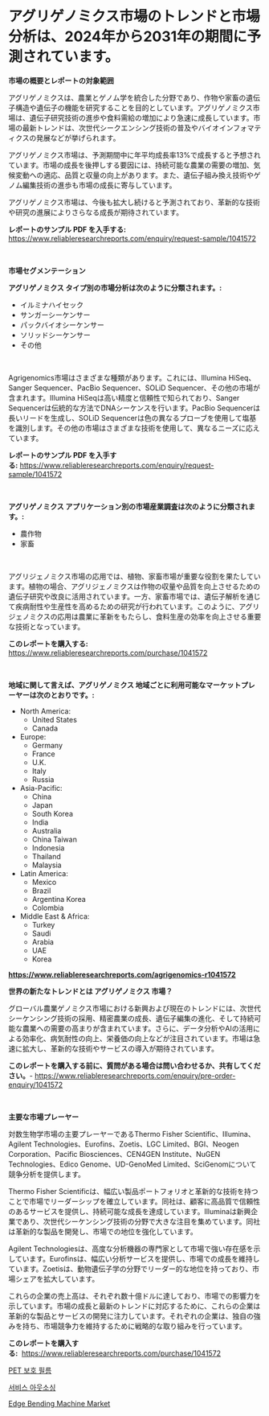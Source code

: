 <p><h1>アグリゲノミクス市場のトレンドと市場分析は、2024年から2031年の期間に予測されています。</h1></p><p><strong>市場の概要とレポートの対象範囲</strong></p>
<p><p>アグリゲノミクスは、農業とゲノム学を統合した分野であり、作物や家畜の遺伝子構造や遺伝子の機能を研究することを目的としています。アグリゲノミクス市場は、遺伝子研究技術の進歩や食料需給の増加により急速に成長しています。市場の最新トレンドは、次世代シークエンシング技術の普及やバイオインフォマティクスの発展などが挙げられます。</p><p>アグリゲノミクス市場は、予測期間中に年平均成長率13%で成長すると予想されています。市場の成長を後押しする要因には、持続可能な農業の需要の増加、気候変動への適応、品質と収量の向上があります。また、遺伝子組み換え技術やゲノム編集技術の進歩も市場の成長に寄与しています。</p><p>アグリゲノミクス市場は、今後も拡大し続けると予測されており、革新的な技術や研究の進展によりさらなる成長が期待されています。</p></p>
<p><strong>レポートのサンプル PDF を入手する:</strong> <a href="https://www.reliableresearchreports.com/enquiry/request-sample/1041572">https://www.reliableresearchreports.com/enquiry/request-sample/1041572</a></p>
<p>&nbsp;</p>
<p><strong>市場セグメンテーション</strong></p>
<p><strong>アグリゲノミクス タイプ別の市場分析は次のように分類されます。:</strong></p>
<p><ul><li>イルミナハイセック</li><li>サンガーシーケンサー</li><li>パックバイオシーケンサー</li><li>ソリッドシーケンサー</li><li>その他</li></ul></p>
<p>&nbsp;</p>
<p><p>Agrigenomics市場はさまざまな種類があります。これには、Illumina HiSeq、Sanger Sequencer、PacBio Sequencer、SOLiD Sequencer、その他の市場が含まれます。Illumina HiSeqは高い精度と信頼性で知られており、Sanger Sequencerは伝統的な方法でDNAシーケンスを行います。PacBio Sequencerは長いリードを生成し、SOLiD Sequencerは色の異なるプローブを使用して塩基を識別します。その他の市場はさまざまな技術を使用して、異なるニーズに応えています。</p></p>
<p><strong>レポートのサンプル PDF を入手する:</strong>&nbsp;<a href="https://www.reliableresearchreports.com/enquiry/request-sample/1041572">https://www.reliableresearchreports.com/enquiry/request-sample/1041572</a></p>
<p>&nbsp;</p>
<p><strong> アグリゲノミクス アプリケーション別の市場産業調査は次のように分類されます。:</strong></p>
<p><ul><li>農作物</li><li>家畜</li></ul></p>
<p>&nbsp;</p>
<p><p>アグリジェノミクス市場の応用では、植物、家畜市場が重要な役割を果たしています。植物の場合、アグリジェノミクスは作物の収量や品質を向上させるための遺伝子研究や改良に活用されています。一方、家畜市場では、遺伝子解析を通じて疾病耐性や生産性を高めるための研究が行われています。このように、アグリジェノミクスの応用は農業に革新をもたらし、食料生産の効率を向上させる重要な技術となっています。</p></p>
<p><strong>このレポートを購入する:</strong>&nbsp; <a href="https://www.reliableresearchreports.com/purchase/1041572">https://www.reliableresearchreports.com/purchase/1041572</a></p>
<p>&nbsp;</p>
<p><strong>地域に関して言えば、アグリゲノミクス 地域ごとに利用可能なマーケットプレーヤーは次のとおりです。:</strong></p>
<p><ul>
    <li>
        North America:
        <ul>
            <li>United States</li>
            <li>Canada</li>
        </ul>
    </li>
    <li>
        Europe:
        <ul>
            <li>Germany</li>
            <li>France</li>
            <li>U.K.</li>
            <li>Italy</li>
            <li>Russia</li>
        </ul>
    </li>
    <li>
        Asia-Pacific:
        <ul>
            <li>China</li>
            <li>Japan</li>
            <li>South Korea</li>
            <li>India</li>
            <li>Australia</li>
            <li>China Taiwan</li>
            <li>Indonesia</li>
            <li>Thailand</li>
            <li>Malaysia</li>
        </ul>
    </li>
    <li>
        Latin America:
        <ul>
            <li>Mexico</li>
            <li>Brazil</li>
            <li>Argentina Korea</li>
            <li>Colombia</li>
        </ul>
    </li>
    <li>
        Middle East & Africa:
        <ul>
            <li>Turkey</li>
            <li>Saudi</li>
            <li>Arabia</li>
            <li>UAE</li>
            <li>Korea</li>
        </ul>
    </li>
    </ul></p>
<p><strong><a href="https://www.reliableresearchreports.com/agrigenomics-r1041572">https://www.reliableresearchreports.com/agrigenomics-r1041572</a></strong>&nbsp;</p>
<p><strong>世界の新たなトレンドとは アグリゲノミクス 市場？</strong></p>
<p><p>グローバル農業ゲノミクス市場における新興および現在のトレンドには、次世代シーケンシング技術の採用、精密農業の成長、遺伝子編集の進化、そして持続可能な農業への需要の高まりが含まれています。さらに、データ分析やAIの活用による効率化、病気耐性の向上、栄養価の向上などが注目されています。市場は急速に拡大し、革新的な技術やサービスの導入が期待されています。</p></p>
<p><strong>このレポートを購入する前に、質問がある場合は問い合わせるか、共有してください。</strong>- <a href="https://www.reliableresearchreports.com/enquiry/pre-order-enquiry/1041572">https://www.reliableresearchreports.com/enquiry/pre-order-enquiry/1041572</a></p>
<p>&nbsp;</p>
<p><strong>主要な市場プレーヤー</strong></p>
<p><p>対数生物学市場の主要プレーヤーであるThermo Fisher Scientific、Illumina、Agilent Technologies、Eurofins、Zoetis、LGC Limited、BGI、Neogen Corporation、Pacific Biosciences、CEN4GEN Institute、NuGEN Technologies、Edico Genome、UD-GenoMed Limited、SciGenomについて競争分析を提供します。</p><p>Thermo Fisher Scientificは、幅広い製品ポートフォリオと革新的な技術を持つことで市場でリーダーシップを確立しています。同社は、顧客に高品質で信頼性のあるサービスを提供し、持続可能な成長を達成しています。Illuminaは新興企業であり、次世代シーケンシング技術の分野で大きな注目を集めています。同社は革新的な製品を開発し、市場での地位を強化しています。</p><p>Agilent Technologiesは、高度な分析機器の専門家として市場で強い存在感を示しています。Eurofinsは、幅広い分析サービスを提供し、市場での成長を維持しています。Zoetisは、動物遺伝子学の分野でリーダー的な地位を持っており、市場シェアを拡大しています。</p><p>これらの企業の売上高は、それぞれ数十億ドルに達しており、市場での影響力を示しています。市場の成長と最新のトレンドに対応するために、これらの企業は革新的な製品とサービスの開発に注力しています。それぞれの企業は、独自の強みを持ち、市場競争力を維持するために戦略的な取り組みを行っています。</p></p>
<p><strong>このレポートを購入する:</strong>&nbsp;&nbsp;<a href="https://www.reliableresearchreports.com/purchase/1041572">https://www.reliableresearchreports.com/purchase/1041572</a></p>
<p><p><a href="https://github.com/sammyUltyylrich9067856/Market-Research-Report-List-1/blob/main/111408926405.md">PET 보호 필름</a></p><p><a href="https://github.com/Elenrrera7685/Market-Research-Report-List-1/blob/main/396723526404.md">서비스 아웃소싱</a></p><p><a href="https://github.com/Whitneyboyettebo9kiw7yr13/Market-Research-Report-List-2/blob/main/edge-bending-machine-market.md">Edge Bending Machine Market</a></p></p>